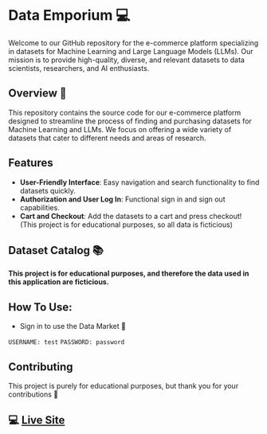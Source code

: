 # Data Emporium 💻

Welcome to our GitHub repository for the e-commerce platform specializing in datasets for Machine Learning and Large Language Models (LLMs). Our mission is to provide high-quality, diverse, and relevant datasets to data scientists, researchers, and AI enthusiasts.

## Overview 🎇

This repository contains the source code for our e-commerce platform designed to streamline the process of finding and purchasing datasets for Machine Learning and LLMs. We focus on offering a wide variety of datasets that cater to different needs and areas of research.

## Features

- **User-Friendly Interface**: Easy navigation and search functionality to find datasets quickly.
- **Authorization and User Log In**: Functional sign in and sign out capabilities.
- **Cart and Checkout**: Add the datasets to a cart and press checkout! (This project is for educational purposes, so all data is ficticious)

## Dataset Catalog 📚

**This project is for educational purposes, and therefore the data used in this application are ficticious.**

## How To Use:

- Sign in to use the Data Market 🛒
  
```USERNAME: test```
```PASSWORD: password```

## Contributing

This project is purely for educational purposes, but thank you for your contributions 🥰

## :computer: [Live Site](https://tflannagan.github.io/DataEmporium/)
